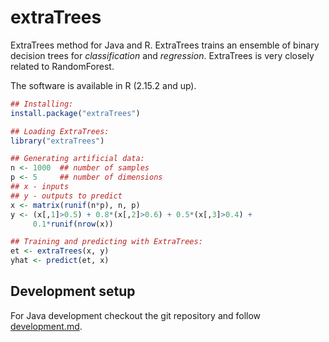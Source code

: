 extraTrees
==========

ExtraTrees method for Java and R. ExtraTrees trains an ensemble of binary decision trees for *classification* and *regression*. ExtraTrees is very closely related to RandomForest. 

The software is available in R (2.15.2 and up).

```R
## Installing:
install.package("extraTrees")

## Loading ExtraTrees:
library("extraTrees")

## Generating artificial data:
n <- 1000  ## number of samples
p <- 5     ## number of dimensions
## x - inputs
## y - outputs to predict
x <- matrix(runif(n*p), n, p)
y <- (x[,1]>0.5) + 0.8*(x[,2]>0.6) + 0.5*(x[,3]>0.4) +
     0.1*runif(nrow(x))

## Training and predicting with ExtraTrees:
et <- extraTrees(x, y)
yhat <- predict(et, x)
```

## Development setup
For Java development checkout the git repository and follow [development.md](development.md).

